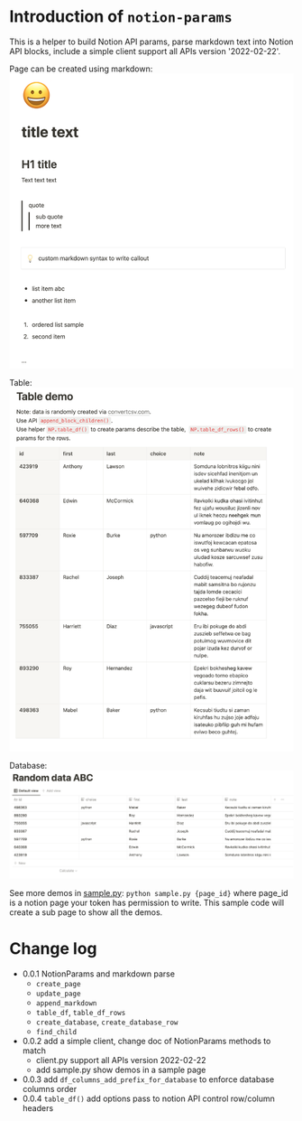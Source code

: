 # Introduction of `notion-params`
This is a helper to build Notion API params, parse markdown text into Notion API blocks,
include a simple client support all APIs version '2022-02-22'.

Page can be created using markdown:
![](https://raw.githubusercontent.com/zhaowb/notion-params/main/screenshots/Demo-README.png)

Table:
![](https://raw.githubusercontent.com/zhaowb/notion-params/main/screenshots/Demo-README-table.png)

Database:
![](https://raw.githubusercontent.com/zhaowb/notion-params/main/screenshots/Demo-README-database.png)

See more demos in [sample.py](https://raw.githubusercontent.com/zhaowb/notion-params/main/samples/sample.py): `python sample.py {page_id}` where page_id is a notion page your token has permission to write. This sample code will create a sub page to show all the demos.


# Change log
- 0.0.1 NotionParams and markdown parse
  - `create_page`
  - `update_page`
  - `append_markdown`
  - `table_df`, `table_df_rows`
  - `create_database`, `create_database_row`
  - `find_child`
- 0.0.2 add a simple client, change doc of NotionParams methods to match
  - client.py support all APIs version 2022-02-22
  - add sample.py show demos in a sample page
- 0.0.3 add `df_columns_add_prefix_for_database` to enforce database columns order
- 0.0.4 `table_df()` add options pass to notion API control row/column headers

